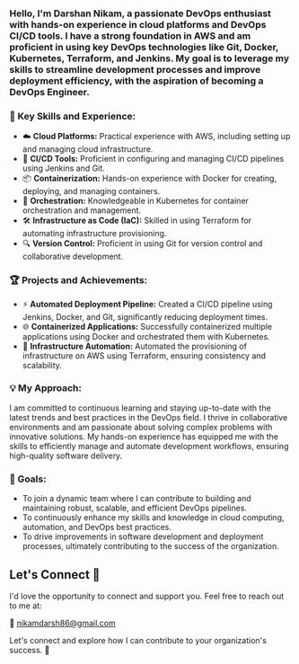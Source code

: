 ### Hello, I'm **Darshan Nikam**, a passionate DevOps enthusiast with hands-on experience in cloud platforms and DevOps CI/CD tools. I have a strong foundation in AWS and am proficient in using key DevOps technologies like Git, Docker, Kubernetes, Terraform, and Jenkins. My goal is to leverage my skills to streamline development processes and improve deployment efficiency, with the aspiration of becoming a DevOps Engineer.

### 🔑 Key Skills and Experience:

- ☁️ **Cloud Platforms:** Practical experience with AWS, including setting up and managing cloud infrastructure.
- 🚀 **CI/CD Tools:** Proficient in configuring and managing CI/CD pipelines using Jenkins and Git.
- 📦 **Containerization:** Hands-on experience with Docker for creating, deploying, and managing containers.
- 🔄 **Orchestration:** Knowledgeable in Kubernetes for container orchestration and management.
- 🛠️ **Infrastructure as Code (IaC):** Skilled in using Terraform for automating infrastructure provisioning.
- 🔍 **Version Control:** Proficient in using Git for version control and collaborative development.

### 🏆 Projects and Achievements:

- ⚡ **Automated Deployment Pipeline:** Created a CI/CD pipeline using Jenkins, Docker, and Git, significantly reducing deployment times.
- 🌐 **Containerized Applications:** Successfully containerized multiple applications using Docker and orchestrated them with Kubernetes.
- 🔧 **Infrastructure Automation:** Automated the provisioning of infrastructure on AWS using Terraform, ensuring consistency and scalability.

### 💡 My Approach:

I am committed to continuous learning and staying up-to-date with the latest trends and best practices in the DevOps field. I thrive in collaborative environments and am passionate about solving complex problems with innovative solutions. My hands-on experience has equipped me with the skills to efficiently manage and automate development workflows, ensuring high-quality software delivery.

### 🎯 Goals:

- To join a dynamic team where I can contribute to building and maintaining robust, scalable, and efficient DevOps pipelines.
- To continuously enhance my skills and knowledge in cloud computing, automation, and DevOps best practices.
- To drive improvements in software development and deployment processes, ultimately contributing to the success of the organization.

## Let's Connect 🤝

I'd love the opportunity to connect and support you. Feel free to reach out to me at:

📧 [nikamdarsh86@gmail.com](mailto:nikamdarsh86@gmail.com)

<!---
<div class="badge-base LI-profile-badge" data-locale="en_US" data-size="medium" data-theme="dark" data-type="VERTICAL" data-vanity="darsh86" data-version="v1"><a class="badge-base__link LI-simple-link" href="https://in.linkedin.com/in/darsh86?trk=profile-badge">Darshan Nikam</a></div>
--->            

Let's connect and explore how I can contribute to your organization's success. 🙂


<!---
darsh-86/darsh-86 is a ✨ special ✨ repository because its `README.md` (this file) appears on your GitHub profile.
You can click the Preview link to take a look at your changes.
--->
